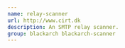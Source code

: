 ```yaml
---
name: relay-scanner
url: http://www.cirt.dk
description: An SMTP relay scanner.
group: blackarch blackarch-scanner
---
```

